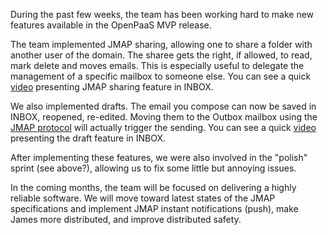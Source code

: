 
During the past few weeks, the team has been working hard to make new features available in the OpenPaaS MVP release.


The team implemented JMAP sharing, allowing one to share a folder with another user of the domain. The sharee gets the right, if allowed, to read, mark delete and moves emails. This is especially useful to delegate the management of a specific mailbox to someone else. You can see a quick [video](https://www.youtube.com/watch?v=iKygmVKH-xU) presenting JMAP sharing feature in INBOX.


We also implemented drafts. The email you compose can now be saved in INBOX, reopened, re-edited. Moving them to the Outbox mailbox using the [JMAP protocol](https://jmap.io) will actually trigger the sending. You can see a quick [video](https://www.youtube.com/watch?v=iKygmVKH-xU) presenting the draft feature in INBOX.


After implementing these features, we were also involved in the "polish" sprint (see above?), allowing us to fix some little but annoying issues.


In the coming months, the team will be focused on delivering a highly reliable software. We will move toward latest states of the JMAP specifications and implement JMAP instant notifications (push), make James more distributed, and improve distributed safety.
